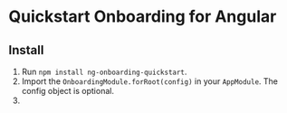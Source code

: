 # Quickstart Onboarding for Angular

## Install
1. Run `npm install ng-onboarding-quickstart`.
2. Import the `OnboardingModule.forRoot(config)` in your `AppModule`. The config object is optional.
3. 
